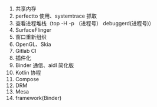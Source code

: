 1. 共享内存
2. perfectto 使用、systemtrace 抓取
3. 查看进程堆栈（top -H -p （进程号） debuggerd(进程号)）
4. SurfaceFlinger
5. 窗口重新组织
6. OpenGL、Skia
7. Gitlab CI
8. 插件化
9. Binder 通信、aidl 简化版
10. Kotlin 协程
11. Compose
12. DRM
13. Mesa
14. framework(Binder)